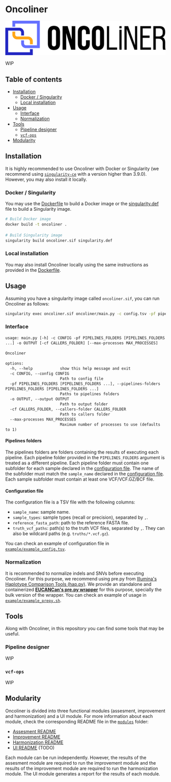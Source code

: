 # Oncoliner<!-- omit in toc -->

![Oncoliner logo](/docs/images/ONCOLINER_LOGO_COLOR.png)

WIP

## Table of contents<!-- omit in toc -->
- [Installation](#installation)
  - [Docker / Singularity](#docker--singularity)
  - [Local installation](#local-installation)
- [Usage](#usage)
  - [Interface](#interface)
  - [Normalization](#normalization)
- [Tools](#tools)
  - [Pipeline designer](#pipeline-designer)
  - [`vcf-ops`](#vcf-ops)
- [Modularity](#modularity)

## Installation

It is highly recommended to use Oncoliner with Docker or Singularity (we recommend using [`singularity-ce`](https://github.com/sylabs/singularity) with a version higher than 3.9.0). However, you may also install it locally.

### Docker / Singularity

You may use the [Dockerfile](/Dockerfile) to build a Docker image or the [singularity.def](/singularity.def) file to build a Singularity image.

```bash
# Build Docker image
docker build -t oncoliner .

# Build Singularity image
singularity build oncoliner.sif singularity.def
```

### Local installation

You may also install Oncoliner locally using the same instructions as provided in the [Dockerfile](/Dockerfile).

## Usage

Assuming you have a singularity image called `oncoliner.sif`, you can run Oncoliner as follows:

```bash
singularity exec oncoliner.sif oncoliner/main.py -c config.tsv -pf pipelines_1_folder pipelines_2_folder -o output_folder --max-processes 48
```

### Interface
```
usage: main.py [-h] -c CONFIG -pf PIPELINES_FOLDERS [PIPELINES_FOLDERS ...] -o OUTPUT [-cf CALLERS_FOLDER] [--max-processes MAX_PROCESSES]

Oncoliner

options:
  -h, --help            show this help message and exit
  -c CONFIG, --config CONFIG
                        Path to config file
  -pf PIPELINES_FOLDERS [PIPELINES_FOLDERS ...], --pipelines-folders PIPELINES_FOLDERS [PIPELINES_FOLDERS ...]
                        Paths to pipelines folders
  -o OUTPUT, --output OUTPUT
                        Path to output folder
  -cf CALLERS_FOLDER, --callers-folder CALLERS_FOLDER
                        Path to callers folder
  --max-processes MAX_PROCESSES
                        Maximum number of processes to use (defaults to 1)
```

#### Pipelines folders<!-- omit in toc -->

The pipelines folders are folders containing the results of executing each pipeline. Each pipeline folder provided in the `PIPELINES_FOLDERS` argument is treated as a different pipeline. Each pipeline folder must contain one subfolder for each sample declared in the [configuration file](#configuration-file). The name of the subfolder must match the `sample_name` declared in the [configuration file](#configuration-file). Each sample subfolder must contain at least one VCF/VCF.GZ/BCF file.

#### Configuration file<!-- omit in toc -->

The configuration file is a TSV file with the following columns:
* `sample_name`: sample name.
* `sample_types`: sample types (recall or precision), separated by `,`.
* `reference_fasta_path`: path to the reference FASTA file.
* `truth_vcf_paths`: path(s) to the truth VCF files, separated by `,`. They can also be wildcard paths (e.g. `truths/*.vcf.gz`).

You can check an example of configuration file in [`example/example_config.tsv`](/example/example_config.tsv).

### Normalization

It is recommended to normalize indels and SNVs before executing Oncoliner. For this purpose, we recommend using pre.py from [Illumina's Haplotype Comparison Tools (hap.py)](https://github.com/Illumina/hap.py). We provide an standalone and containerized **[EUCANCan's pre.py wrapper](https://github.com/EUCANCan/prepy-wrapper)** for this purpose, specially the bulk version of the wrapper. You can check an example of usage in [`example/example_prepy.sh`](/example/example_prepy.sh).

## Tools

Along with Oncoliner, in this repository you can find some tools that may be useful.

### Pipeline designer

WIP

### `vcf-ops`

WIP

## Modularity

Oncoliner is divided into three functional modules (assesment, improvement and harmonization) and a UI module. For more information about each module, check the corresponding README file in the [`modules`](/modules) folder:

* [Assesment README](/modules/oncoliner_assesment/README.md)
* [Improvement README](/modules/oncoliner_improvement/README.md)
* [Harmonization README](/modules/oncoliner_harmonization/README.md)
* [UI README](/modules/oncoliner_ui/README.md) (TODO)

Each module can be run independently. However, the results of the assesment module are required to run the improvement module and the results of the improvement module are required to run the harmonization module. The UI module generates a report for the results of each module.
